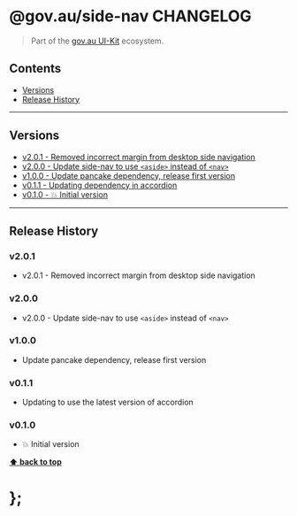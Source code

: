 @gov.au/side-nav CHANGELOG
======================

> Part of the [gov.au UI-Kit](https://github.com/govau/uikit/) ecosystem.


## Contents

* [Versions](#install)
* [Release History](#release-history)


----------------------------------------------------------------------------------------------------------------------------------------------------------------


## Versions

* [v2.0.1 - Removed incorrect margin from desktop side navigation](#v201)
* [v2.0.0 - Update side-nav to use `<aside>` instead of `<nav>`](#v200)
* [v1.0.0 - Update pancake dependency, release first version](#v100)
* [v0.1.1 - Updating dependency in accordion](#v011)
* [v0.1.0 - 💥 Initial version](#v010)


----------------------------------------------------------------------------------------------------------------------------------------------------------------


## Release History

### v2.0.1

- v2.0.1 - Removed incorrect margin from desktop side navigation


### v2.0.0

- v2.0.0 - Update side-nav to use `<aside>` instead of `<nav>`


### v1.0.0

- Update pancake dependency, release first version


### v0.1.1

- Updating to use the latest version of accordion


### v0.1.0

- 💥 Initial version


**[⬆ back to top](#contents)**


# };
